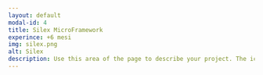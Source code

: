 ```yaml
---
layout: default
modal-id: 4
title: Silex MicroFramework
experince: +6 mesi
img: silex.png
alt: Silex
description: Use this area of the page to describe your project. The icon above is part of a free icon set by <a href="https://sellfy.com/p/8Q9P/jV3VZ/">Flat Icons</a>. On their website, you can download their free set with 16 icons, or you can purchase the entire set with 146 icons for only $12!
---
```

